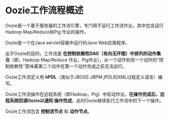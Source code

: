 Oozie工作流程概述
================================================================================
Oozie是一个基于服务器的工作流引擎，专门用于运行工作流作业，其中包含运行Hadoop Map/Reduce和Pig
作业的操作。

Oozie是一个在Java servlet容器中运行的Java Web应用程序。

出于Oozie的目的，工作流是 **在控制依赖性DAG（有向无环图）中排列的动作集合**（即，Hadoop Map/Reduce
作业，Pig作业）。从一个动作到另一个动作的“控制依赖性”意味着第二个动作在第一个动作完成之前无法运行。

Oozie工作流定义用 **hPDL**（类似于JBOSS JBPM jPDL的XML过程定义语言）编写。

Oozie工作流操作在远程系统（即Hadoop，Pig）中启动作业。**在操作完成后，远程系统回调Oozie以通知
操作完成**，此时Oozie继续执行工作流中的下一个操作。

Oozie工作流包含 **控制流节点** 和 **动作节点**。